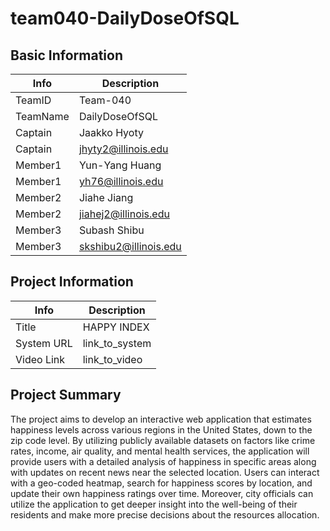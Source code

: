 # team040-DailyDoseOfSQL

## Basic Information

|   Info      |        Description     |
| ----------- | ---------------------- |
| TeamID      |        Team-040        |
| TeamName    |     DailyDoseOfSQL     |
| Captain     |       Jaakko Hyoty     |
| Captain     |  jhyty2@illinois.edu   |
| Member1     |     Yun-Yang Huang      |
| Member1     |   yh76@illinois.edu    |
| Member2     |      Jiahe Jiang       |
| Member2     |  jiahej2@illinois.edu  |
| Member3     |     Subash Shibu       |
| Member3     |  skshibu2@illinois.edu |

## Project Information

|   Info      |        Description     |
| ----------- | ---------------------- |
|  Title      |       HAPPY INDEX     |
| System URL  |      link_to_system    |
| Video Link  |      link_to_video     |

## Project Summary

The project aims to develop an interactive web application that estimates happiness levels across various regions in the United States, down to the zip code level. By utilizing publicly available datasets on factors like crime rates, income, air quality, and mental health services, the application will provide users with a detailed analysis of happiness in specific areas along with updates on recent news near the selected location. Users can interact with a geo-coded heatmap, search for happiness scores by location, and update their own happiness ratings over time. Moreover, city officials can utilize the application to get deeper insight into the well-being of their residents and make more precise decisions about the resources allocation.
